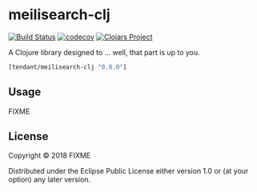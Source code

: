 # meilisearch-clj
[![Build Status](https://travis-ci.org/tendant/meilisearch-clj.svg?branch=master)](https://travis-ci.org/tendant/meilisearch-clj)
[![codecov](https://codecov.io/gh/tendant/meilisearch-clj/branch/master/graph/badge.svg)](https://codecov.io/gh/tendant/meilisearch-clj)
[![Clojars Project](https://img.shields.io/clojars/v/tendant/meilisearch-clj.svg)](https://clojars.org/tendant/meilisearch-clj)

A Clojure library designed to ... well, that part is up to you.

```clj
[tendant/meilisearch-clj "0.0.0"]
```

## Usage

FIXME

## License

Copyright © 2018 FIXME

Distributed under the Eclipse Public License either version 1.0 or (at
your option) any later version.
